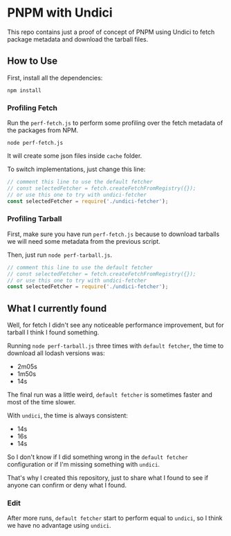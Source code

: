 # PNPM with Undici

This repo contains just a proof of concept of PNPM using Undici to fetch package metadata and download the tarball files.

## How to Use

First, install all the dependencies:

```
npm install
```

### Profiling Fetch

Run the `perf-fetch.js` to perform some profiling over the fetch metadata of the packages from NPM.

```
node perf-fetch.js
```

It will create some json files inside `cache` folder.

To switch implementations, just change this line:

```js
// comment this line to use the default fetcher
// const selectedFetcher = fetch.createFetchFromRegistry({});
// or use this one to try with undici-fetcher
const selectedFetcher = require('./undici-fetcher');
```

### Profiling Tarball

First, make sure you have run `perf-fetch.js` because to download tarballs we will need some metadata from the previous script.

Then, just run `node perf-tarball.js`.

```js
// comment this line to use the default fetcher
// const selectedFetcher = fetch.createFetchFromRegistry({});
// or use this one to try with undici-fetcher
const selectedFetcher = require('./undici-fetcher');
```

## What I currently found

Well, for fetch I didn't see any noticeable performance improvement, but for tarball I think I found something.

Running `node perf-tarball.js` three times with `default fetcher`, the time to download all lodash versions was:

- 2m05s
- 1m50s
- 14s

The final run was a little weird, `default fetcher` is sometimes faster and most of the time slower.

With `undici`, the time is always consistent:

- 14s
- 16s
- 14s

So I don't know if I did something wrong in the `default fetcher` configuration or if I'm missing something with `undici`.

That's why I created this repository, just to share what I found to see if anyone can confirm or deny what I found.

### Edit

After more runs, `default fetcher` start to perform equal to `undici`, so I think we have no advantage using `undici`.
